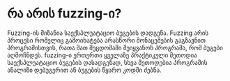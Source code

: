# რა არის fuzzing-ი?

Fuzzing-ის მიზანია საექსპლუატაციო ბუგების დადგენა.
Fuzzing არის პროცესი რომელიც გამოიხატება არასწორი მონაცემების გაგზავნით პროგრამისთვის, რათა მათ შეცდომაში შეიყვანონ პროგრამა, რომ ბუგები აღმოჩნდეს.
fuzzing-ი ერთერთი ყველაზე პრაქტიკული მეთოდია საექსპლუატაციო ბუგების დასადგენად, სხვა მეთოდებია პროგრამის ანალიზი დებუგერით ან ბუგების წყარო კოდში ძებნა.
